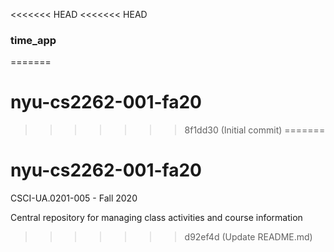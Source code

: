 <<<<<<< HEAD
<<<<<<< HEAD
### time_app
=======
# nyu-cs2262-001-fa20
>>>>>>> 8f1dd30 (Initial commit)
=======
# nyu-cs2262-001-fa20
CSCI-UA.0201-005 - Fall 2020

Central repository for managing class activities and course information
>>>>>>> d92ef4d (Update README.md)
